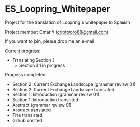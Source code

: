 # ES_Loopring_Whitepaper

Project for the translation of Loopring´s whitepaper to Spanish

Project member: Omar V (criptotoro88@gmail.com)

If you want to join, please drop me an e-mail

Current progress:
- Translating Section 3
	- Section 3.1 in progress


Progress completed:
- Section 2: Current Exchange Landscape (grammar review 01)
- Section 2: Current Exchange Landscape translated
- Section 1: Introduction (grammar review 01)
- Section 1: Introduction translated
- Abstract (grammar review 01)
- Abstract translated
- Title translated
- Github created
